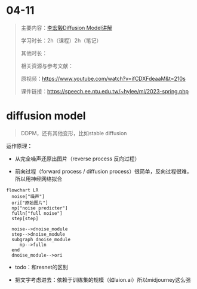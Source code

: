 # 04-11



> 主要内容：[李宏毅Diffusion Model讲解](https://www.bilibili.com/video/BV14c411J7f2/?spm_id_from=333.337.search-card.all.click&vd_source=2e7a28848e74a5263086ab2562619823)
>
> 学习时长：2h（课程）2h（笔记）
>
> 其他时长：
>
> 相关资源与参考文献：
>
> 原视频：https://www.youtube.com/watch?v=ifCDXFdeaaM&t=210s 
>
> 课件链接：https://speech.ee.ntu.edu.tw/~hylee/ml/2023-spring.php



# diffusion model

> DDPM，还有其他变形，比如stable diffusion

运作原理： 

- 从完全噪声还原出图片（reverse process 反向过程）

- 前向过程（forward process / diffusion process）很简单，反向过程很难，所以用神经网络拟合

```mermaid
flowchart LR
  noise["噪声"]
  ori["原始图片"]
  np["noise predicter"]
  fulln["full noise"]
  step[step]
  
  noise-->dnoise_module
  step-->dnoise_module
  subgraph dnoise_module
 	 np-->fulln
  end
  dnoise_module-->ori
```

- todo：和resnet的区别

- 把文字考虑进去：依赖于训练集的规模（如laion.ai）所以midjourney这么强



